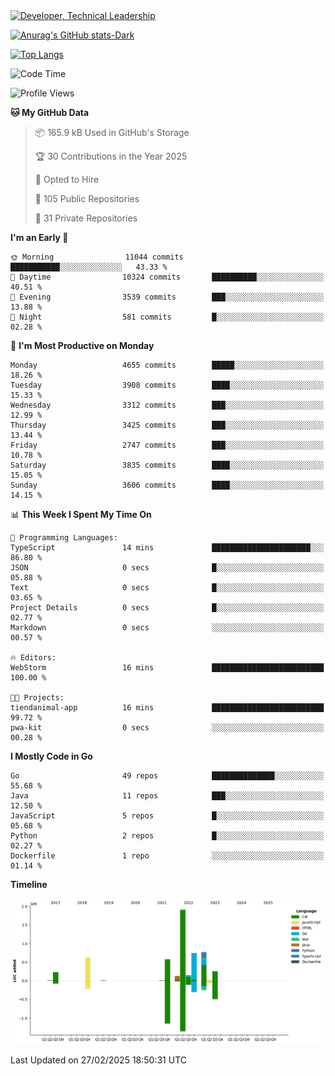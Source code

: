 <div>
  <a href="https://www.linkedin.com/in/arielpineiro/" target="_blank" rel="nofollow noopener noreferrer">
    <img src="https://img.shields.io/badge/-LinkedIn-%230077B5?style=for-the-badge&logo=linkedin&logoColor=white" alt="Developer, Technical Leadership" title="Ariel Piñeiro">
  </a>
</div>

[![Anurag's GitHub stats-Dark](https://github-readme-stats.vercel.app/api?username=arielsrv&show_icons=true&theme=dark#gh-dark-mode-only)](https://github.com/anuraghazra/github-readme-stats#gh-dark-mode-only)

[![Top Langs](https://github-readme-stats.vercel.app/api/top-langs/?username=arielsrv&layout=compact&langs_count=10&theme=dark#gh-dark-mode-only)](https://github.com/anuraghazra/github-readme-stats&theme=dark#gh-dark-mode-only)

<!--START_SECTION:waka-->
![Code Time](http://img.shields.io/badge/Code%20Time-1%2C131%20hrs%2034%20mins-blue)

![Profile Views](http://img.shields.io/badge/Profile%20Views-1-blue)

**🐱 My GitHub Data** 

> 📦 165.9 kB Used in GitHub's Storage 
 > 
> 🏆 30 Contributions in the Year 2025
 > 
> 💼 Opted to Hire
 > 
> 📜 105 Public Repositories 
 > 
> 🔑 31 Private Repositories 
 > 
**I'm an Early 🐤** 

```text
🌞 Morning                11044 commits       ███████████░░░░░░░░░░░░░░   43.33 % 
🌆 Daytime                10324 commits       ██████████░░░░░░░░░░░░░░░   40.51 % 
🌃 Evening                3539 commits        ███░░░░░░░░░░░░░░░░░░░░░░   13.88 % 
🌙 Night                  581 commits         █░░░░░░░░░░░░░░░░░░░░░░░░   02.28 % 
```
📅 **I'm Most Productive on Monday** 

```text
Monday                   4655 commits        █████░░░░░░░░░░░░░░░░░░░░   18.26 % 
Tuesday                  3908 commits        ████░░░░░░░░░░░░░░░░░░░░░   15.33 % 
Wednesday                3312 commits        ███░░░░░░░░░░░░░░░░░░░░░░   12.99 % 
Thursday                 3425 commits        ███░░░░░░░░░░░░░░░░░░░░░░   13.44 % 
Friday                   2747 commits        ███░░░░░░░░░░░░░░░░░░░░░░   10.78 % 
Saturday                 3835 commits        ████░░░░░░░░░░░░░░░░░░░░░   15.05 % 
Sunday                   3606 commits        ████░░░░░░░░░░░░░░░░░░░░░   14.15 % 
```


📊 **This Week I Spent My Time On** 

```text
💬 Programming Languages: 
TypeScript               14 mins             ██████████████████████░░░   86.80 % 
JSON                     0 secs              █░░░░░░░░░░░░░░░░░░░░░░░░   05.88 % 
Text                     0 secs              █░░░░░░░░░░░░░░░░░░░░░░░░   03.65 % 
Project Details          0 secs              █░░░░░░░░░░░░░░░░░░░░░░░░   02.77 % 
Markdown                 0 secs              ░░░░░░░░░░░░░░░░░░░░░░░░░   00.57 % 

🔥 Editors: 
WebStorm                 16 mins             █████████████████████████   100.00 % 

🐱‍💻 Projects: 
tiendanimal-app          16 mins             █████████████████████████   99.72 % 
pwa-kit                  0 secs              ░░░░░░░░░░░░░░░░░░░░░░░░░   00.28 % 
```

**I Mostly Code in Go** 

```text
Go                       49 repos            ██████████████░░░░░░░░░░░   55.68 % 
Java                     11 repos            ███░░░░░░░░░░░░░░░░░░░░░░   12.50 % 
JavaScript               5 repos             █░░░░░░░░░░░░░░░░░░░░░░░░   05.68 % 
Python                   2 repos             █░░░░░░░░░░░░░░░░░░░░░░░░   02.27 % 
Dockerfile               1 repo              ░░░░░░░░░░░░░░░░░░░░░░░░░   01.14 % 
```



**Timeline**

![Lines of Code chart](https://raw.githubusercontent.com/arielsrv/arielsrv/main/assets/bar_graph.png)


 Last Updated on 27/02/2025 18:50:31 UTC
<!--END_SECTION:waka-->
